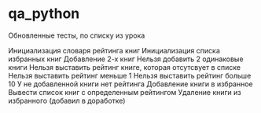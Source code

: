 # qa_python

Обновленные тесты, по списку из урока 

Инициализация словаря рейтинга книг
Инициализация списка избранных книг
Добавление 2-х книг
Нельзя добавить 2 одинаковые книги
Нельзя выставить рейтинг книге, которая отсутсвует в списке
Нельзя выставить рейтинг меньше 1
Нельзя выставить рейтинг больше 10
У не добавленной книги нет рейтинга
Добавление книги в избранное
Вывести список книг с определенным рейтингом
Удаление книги из избранного (добавил в доработке)
